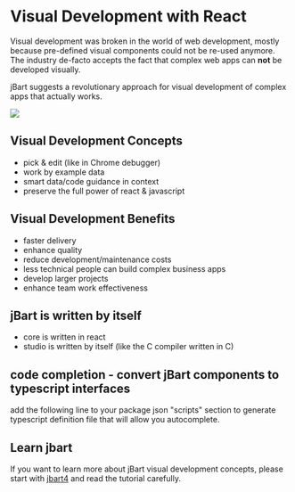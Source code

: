# Visual Development with React

Visual development was broken in the world of web development, mostly because pre-defined visual components could not be re-used anymore.
The industry de-facto accepts the fact that complex web apps can **not** be developed visually.

jBart suggests a revolutionary approach for visual development of complex apps that actually works.

![](https://storage.googleapis.com/jbartcommunity/jbart5-material.png)

## Visual Development Concepts
- pick & edit (like in Chrome debugger)
- work by example data
- smart data/code guidance in context
- preserve the full power of react & javascript

## Visual Development Benefits
- faster delivery
- enhance quality
- reduce development/maintenance costs
- less technical people can build complex business apps
- develop larger projects
- enhance team work effectiveness

## jBart is written by itself
- core is written in react
- studio is written by itself (like the C compiler written in C)

## code completion - convert jBart components to typescript interfaces
add the following line to your package json "scripts" section to generate typescript definition file that will allow you autocomplete.

## Learn jbart
If you want to learn more about jBart visual development concepts, please start with [jbart4](https://github.com/ArtwareSoft/jbart4)
 and read the tutorial carefully.

